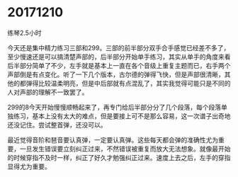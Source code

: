 # 20171210

练琴2.5小时

今天还是集中精力练习三部和299。三部的前半部分双手合手感觉已经差不多了，至少慢速还是可以搞清楚声部的，后半部分开始单手练习，其实从单手的角度来看后半部分简单了不少，左手就是基本上一直在各个音级上重复主题而已，右手两个声部倒是有点变化。听了一下几个版本，古尔德的弹得飞快，但是声部很清晰，其他的都弹得比较温柔明亮，但是中后部就有点混乱了，其实我觉得可能只是不同的人对声部的理解不一致罢了。

299的8今天开始慢慢顺畅起来了，再专门给后半部分分了几个段落，每个段落单独练习，基本上没有太大的难点，但是要接上可不是那么容易，这一次谱子出奇地还没记住。尝试整首弹，还没可以。

最近觉得音阶和琶音要认真弹，一定要认真弹。这些每天都会弹的准确性尤为重要，一旦发生错误要立刻纠正过来，不然错误被重复而放大无法想象。就像最开始的时候穿指不及时一样，纠正了好久才勉强纠正过来。速度上去之后，左手的穿指显得尤为重要。
